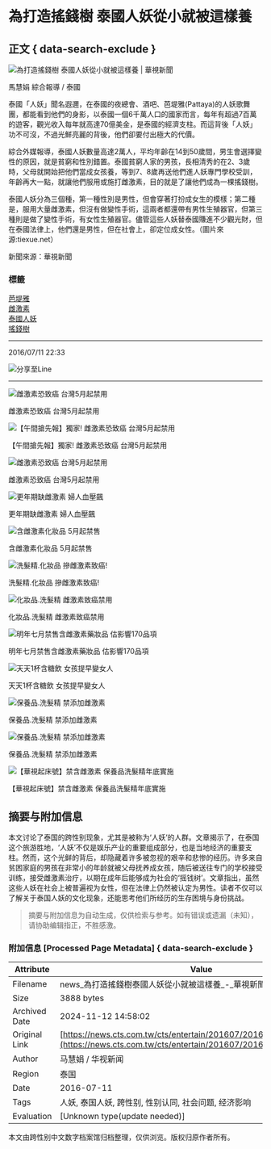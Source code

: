 # 為打造搖錢樹 泰國人妖從小就被這樣養

## 正文 { data-search-exclude }


![為打造搖錢樹 泰國人妖從小就被這樣養 | 華視新聞](https://static.cts.com.tw/news/photo/cts/201607/201607111773056_l.jpg)

馬慧娟 綜合報導  /  泰國

泰國「人妖」聞名遐邇，在泰國的夜總會、酒吧、芭堤雅(Pattaya)的人妖歌舞團，都能看到他們的身影，以泰國一個6千萬人口的國家而言，每年有超過7百萬的遊客，觀光收入每年就高達70億美金，是泰國的經濟支柱。而這背後「人妖」功不可沒，不過光鮮亮麗的背後，他們卻要付出極大的代價。

綜合外媒報導，泰國人妖數量高達2萬人，平均年齡在14到50歲間，男生會選擇變性的原因，就是貧窮和性別錯置。泰國貧窮人家的男孩，長相清秀的在2、3歲時，父母就開始把他們當成女孩養，等到7、8歲再送他們進人妖專門學校受訓，年齡再大一點，就讓他們服用或施打雌激素，目的就是了讓他們成為一棵搖錢樹。

泰國人妖分為三個種，第一種性別是男性，但會穿著打扮成女生的模樣；第二種是，服用大量雌激素，但沒有做變性手術，這兩者都還帶有男性生殖器官，但第三種則是做了變性手術，有女性生殖器官。儘管這些人妖替泰國賺進不少觀光財，但在泰國法律上，他們還是男性，但在社會上，卻定位成女性。（圖片來源:tiexue.net）

新聞來源：華視新聞

### 標籤
[芭堤雅](https://news.cts.com.tw/news_search.php?keyword=芭堤雅 "芭堤雅")  
[雌激素](https://news.cts.com.tw/news_search.php?keyword=雌激素 "雌激素")  
[泰國人妖](https://news.cts.com.tw/news_search.php?keyword=泰國人妖 "泰國人妖")  
[搖錢樹](https://news.cts.com.tw/news_search.php?keyword=搖錢樹 "搖錢樹")  

---

2016/07/11 22:33

![分享至Line](https://www.cts.com.tw/images/2018cts/btn_Share-LINE02.svg)

--- 

![雌激素恐致癌 台灣5月起禁用](https://static.cts.com.tw/news/photo/cts/201603/201603121728175_m.jpg)

雌激素恐致癌 台灣5月起禁用

![【午間搶先報】獨家! 雌激素恐致癌 台灣5月起禁用](https://static.cts.com.tw/news/photo/cts/201603/201603121728166_m.jpg)

【午間搶先報】獨家! 雌激素恐致癌 台灣5月起禁用

![雌激素恐致癌 台灣5月起禁用](https://www.cts.com.tw/images/2018cts/news_default.jpg)

雌激素恐致癌 台灣5月起禁用

![更年期缺雌激素 婦人血壓飆](https://static.cts.com.tw/news/photo/cts/201602/201602211718704_m.jpg)

更年期缺雌激素 婦人血壓飆

![含雌激素化妝品 5月起禁售](https://static.cts.com.tw/news/photo/cts/201602/201602211718703_m.jpg)

含雌激素化妝品 5月起禁售

![洗髮精.化妝品 摻雌激素致癌!](https://www.cts.com.tw/images/2018cts/news_default.jpg)

洗髮精.化妝品 摻雌激素致癌!

![化妝品.洗髮精 雌激素致癌禁用](https://www.cts.com.tw/images/2018cts/news_default.jpg)

化妝品.洗髮精 雌激素致癌禁用

![明年七月禁售含雌激素藥妝品 估影響170品項](https://static.cts.com.tw/news/photo/cts/201511/201511101681428_m.jpg)

明年七月禁售含雌激素藥妝品 估影響170品項

![天天1杯含糖飲 女孩提早變女人](https://static.cts.com.tw/news/photo/cts/201511/201511031678258_m.jpg)

天天1杯含糖飲 女孩提早變女人

![保養品.洗髮精 禁添加雌激素](https://static.cts.com.tw/news/photo/cts/201505/201505241617539_m.jpg)

保養品.洗髮精 禁添加雌激素

![保養品.洗髮精 禁添加雌激素](https://static.cts.com.tw/news/photo/cts/201505/201505241617432_m.jpg)

保養品.洗髮精 禁添加雌激素

![【華視起床號】禁含雌激素 保養品洗髮精年底實施](https://static.cts.com.tw/news/photo/cts/201505/201505241617392_m.jpg)

【華視起床號】禁含雌激素 保養品洗髮精年底實施
<!-- tcd_original_link https://news.cts.com.tw/cts/entertain/201607/201607111773056.html -->
## 摘要与附加信息

<!-- tcd_abstract -->
本文讨论了泰国的跨性别现象，尤其是被称为‘人妖’的人群。文章揭示了，在泰国这个旅游胜地，‘人妖’不仅是娱乐产业的重要组成部分，也是当地经济的重要支柱。然而，这个光鲜的背后，却隐藏着许多被忽视的艰辛和悲惨的经历。许多来自贫困家庭的男孩在非常小的年龄就被父母抚养成女孩，随后被送往专门的学校接受训练，接受雌激素治疗，以期在成年后能够成为社会的‘摇钱树’。文章指出，虽然这些人妖在社会上被普遍视为女性，但在法律上仍然被认定为男性。读者不仅可以了解关于泰国人妖的文化现象，还能思考他们所经历的生存困境与身份挑战。
<!-- tcd_abstract_end -->

> 摘要与附加信息为自动生成，仅供检索与参考。如有错误或遗漏（未知），请协助编辑指正，不胜感激。

### 附加信息 [Processed Page Metadata] { data-search-exclude }

| Attribute       | Value                                  |
|-----------------|----------------------------------------|
| Filename        | news_為打造搖錢樹泰國人妖從小就被這樣養_-_華視新聞.md                             |
| Size            | 3888 bytes                           |
| Archived Date   | 2024-11-12 14:58:02                             |
| Original Link   | [https://news.cts.com.tw/cts/entertain/201607/201607111773056.html](https://news.cts.com.tw/cts/entertain/201607/201607111773056.html)                       |
| Author          | 马慧娟 / 华视新闻                               |
| Region          | 泰国                               |
| Date            | 2016-07-11                                 |
| Tags            | 人妖, 泰国人妖, 跨性别, 性别认同, 社会问题, 经济影响                                 |
| Evaluation            | [Unknown type(update needed)]                                 |
<!-- tcd_table_end -->

本文由跨性别中文数字档案馆归档整理，仅供浏览。版权归原作者所有。
